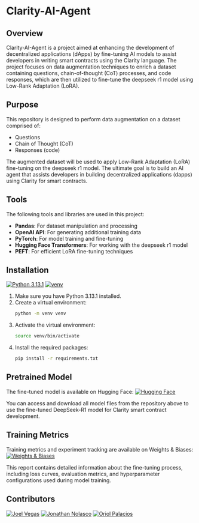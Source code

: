 # Clarity-AI-Agent

## Overview

Clarity-AI-Agent is a project aimed at enhancing the development of decentralized applications (dApps) by fine-tuning AI models to assist developers in writing smart contracts using the Clarity language. The project focuses on data augmentation techniques to enrich a dataset containing questions, chain-of-thought (CoT) processes, and code responses, which are then utilized to fine-tune the deepseek r1 model using Low-Rank Adaptation (LoRA).

## Purpose

This repository is designed to perform data augmentation on a dataset comprised of:
- Questions
- Chain of Thought (CoT)
- Responses (code)

The augmented dataset will be used to apply Low-Rank Adaptation (LoRA) fine-tuning on the deepseek r1 model. The ultimate goal is to build an AI agent that assists developers in building decentralized applications (dapps) using Clarity for smart contracts.

## Tools

The following tools and libraries are used in this project:
- **Pandas**: For dataset manipulation and processing
- **OpenAI API**: For generating additional training data
- **PyTorch**: For model training and fine-tuning
- **Hugging Face Transformers**: For working with the deepseek r1 model
- **PEFT**: For efficient LoRA fine-tuning techniques

## Installation

[![Python 3.13.1](https://img.shields.io/badge/python-3.13.1-blue.svg)](https://www.python.org/downloads/release/python-3131/)
[![venv](https://img.shields.io/badge/venv-virtual_environment-green.svg)](https://docs.python.org/3/library/venv.html)

1. Make sure you have Python 3.13.1 installed.
2. Create a virtual environment:
    ```bash
    python -m venv venv
    ```
3. Activate the virtual environment:
    ```bash
    source venv/bin/activate
    ```
4. Install the required packages:
    ```bash
    pip install -r requirements.txt
    ```

## Pretrained Model

The fine-tuned model is available on Hugging Face:
[![Hugging Face](https://img.shields.io/badge/🤗_Hugging_Face-DeepSeek--R1--Clarity--AI--Agent-blue)](https://huggingface.co/OriolPalacios/DeepSeek-R1-Clarity-AI-Agent-2/tree/main)

You can access and download all model files from the repository above to use the fine-tuned DeepSeek-R1 model for Clarity smart contract development.

## Training Metrics

Training metrics and experiment tracking are available on Weights & Biases:
[![Weights & Biases](https://img.shields.io/badge/📊_Weights_&_Biases-Training_Report-yellow)](https://wandb.ai/oriol_palacios-universidad-nacional-de-san-antonio-abad-/Fine-tune-DeepSeek-R1-Distill-Llama-8B%20on%20Clarity%20Dataset%20for%20Clarity-AI-Agent?nw=nwuseroriol_palacios)

This report contains detailed information about the fine-tuning process, including loss curves, evaluation metrics, and hyperparameter configurations used during model training.

## Contributors

[![Joel Vegas](https://img.shields.io/badge/Joel-Vegas-orange)](https://github.com/joelvegas20)
[![Jonathan Nolasco](https://img.shields.io/badge/Jonathan-Nolasco-yellow)](https://github.com/jnolascob)
[![Oriol Palacios](https://img.shields.io/badge/Oriol-Palacios-red)](https://github.com/OriolPalacios)
